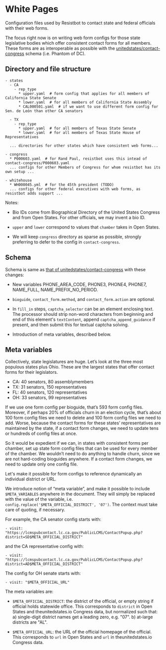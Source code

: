 # White Pages

Configuration files used by Resistbot to contact state and federal officials with their web forms.

The focus right now is on writing web form configs for those state legislative bodies which offer consistent contact forms for all members. These forms are as interoperable as possible with the [unitedstates/contact-congress](https://github.com/unitedstates/contact-congress) schema (i.e. Phantom of DC).

## Directory and file structure

```
- states
  - CA
    - rep_type
      * upper.yaml  # form config that applies for all members of California State Senate
      * lower.yaml  # for all members of California State Assembly
      * CAL000501.yaml  # if we want to use different form config for Sen. de León than other CA senators

  - TX
    - rep_type
      * upper.yaml  # for all members of Texas State Senate
      * lower.yaml  # for all members of Texas State House of Representatives

  ... directories for other states which have consistent web forms...

- congress
  * P000603.yaml  # for Rand Paul, resistbot uses this intead of contact-congress/P000603.yaml
  ... configs for other Members of Congress for whom resistbot has its own setup ...

- whitehouse
  * WH000045.yml  # for the 45th president (TODO)
  ... configs for other federal executives with web forms, as resistbot adds support ...
```

Notes:

- Bio IDs come from Biographical Directory of the United States Congress
  and from Open States. For other officials, we may invent a bio ID.

- `upper` and `lower` correspond to values that `chamber` takes in Open States.

- We will keep `congress` directory as sparse as possible, strongly
  preferring to defer to the config in `contact-congress`.

## Schema

Schema is same as [that of unitedstates/contact-congress](https://github.com/unitedstates/contact-congress/blob/master/documentation/schema.md) with these changes:

* New variables PHONE_AREA_CODE, PHONE3, PHONE4, PHONE7, NAME_FULL, NAME_PREFIX_NO_PERIOD.

* `bioguide`, `contact_form.method`, and `contact_form.action` are optional.

* In `fill_in` steps, `captcha_selector` can be an element enclosing text.
  The processor should strip non-word characters from beginning and end of this element's `textContent`,
  append `captcha_append_guidance` if present, and then submit this for textual
  captcha solving.

* Introduction of meta variables, described below.

## Meta variables

Collectively, state legislatures are huge. Let’s look at the three most populous states plus Ohio. These are the largest states that offer contact forms for their legislators.

* CA: 40 senators, 80 assemblymembers
* TX: 31 senators, 150 representatives
* FL: 40 senators, 120 representatives
* OH: 33 senators, 99 representatives

If we use one form config per bioguide, that’s 593 form config files. Moreover, if perhaps 20% of officials churn in an election cycle, that’s about 100 form config files we need to delete and 100 form config files we need to add. Worse, because the contact forms for these states’ representatives are maintained by the state, if a contact form changes, we need to update tens or hundreds of config files at once.

So it would be expedient if we can, in states with consistent forms per chamber, set up state form config files that can be used for every member of the chamber. We wouldn’t need to do anything to handle churn, since we are not hard-coding bioguides anywhere. If a contact form changes, we need to update only one config file.

Let's make it possible for form configs to reference dynamically an individual district or URL.

We introduce notion of “meta variable”, and make it possible to include `$META_VARIABLES` anywhere in the document. They will simply be replaced with the value of the variable, i.e. `config.replace('$META_OFFICIAL_DISTRICT', '07')`. The context must take care of quoting, if necessary.

For example, the CA senator config starts with:
```
- visit: "https://lcmspubcontact.lc.ca.gov/PublicLCMS/ContactPopup.php?district=SD$META_OFFICIAL_DISTRICT"
```
and the CA representative config with:
```
- visit: "https://lcmspubcontact.lc.ca.gov/PublicLCMS/ContactPopup.php?district=AD$META_OFFICIAL_DISTRICT"
```
The config for OH senate starts with:
```
- visit: "$META_OFFICIAL_URL"
```

The meta variables are:

- `$META_OFFICIAL_DISTRICT`: the district of the official, or empty string if official holds statewide office. This corresponds to `district` in Open States and theunitedstates.io Congress data, but normalized such that:
  a) single-digit district names get a leading zero, e.g. "07".
  b) at-large districts are "AL".

- `$META_OFFICIAL_URL`: the URL of the official homepage of the official. This corresponds to `url` in Open States and `url` in  theunitedstates.io Congress data.

